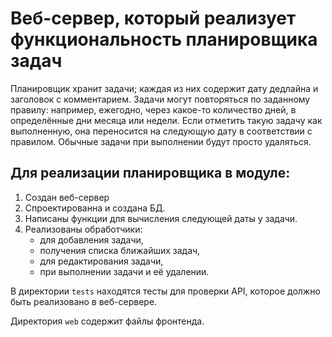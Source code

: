 # Веб-сервер, который реализует функциональность планировщика задач 

Планировщик хранит задачи; каждая из них содержит дату дедлайна и заголовок с комментарием. Задачи могут повторяться по заданному правилу: например, ежегодно, через какое-то количество дней, в определённые дни месяца или недели. Если отметить такую задачу как выполненную, она переносится на следующую дату в соответствии с правилом. Обычные задачи при выполнении будут просто удаляться. 

## Для реализации планировщика в модуле:
1. Создан веб-сервер
2. Спроектированна и создана БД.
3. Написаны функции для вычисления следующей даты у задачи.
4. Реализованы обработчики:
     - для добавления задачи,
     - получения списка ближайших задач,
     - для редактирования задачи,
     - при выполнении задачи и её удалении.

В директории `tests` находятся тесты для проверки API, которое должно быть реализовано в веб-сервере.

Директория `web` содержит файлы фронтенда.
